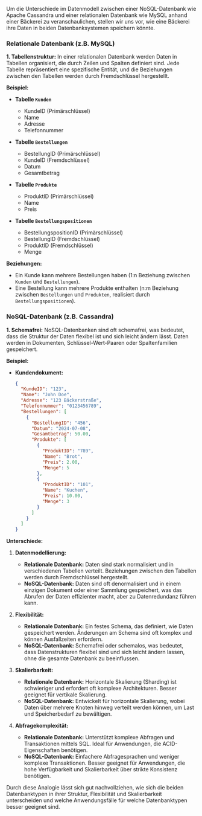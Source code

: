 Um die Unterschiede im Datenmodell zwischen einer NoSQL-Datenbank wie Apache Cassandra und einer relationalen Datenbank wie MySQL anhand einer Bäckerei zu veranschaulichen, stellen wir uns vor, wie eine Bäckerei ihre Daten in beiden Datenbanksystemen speichern könnte.

### Relationale Datenbank (z.B. MySQL)

**1. Tabellenstruktur:**
In einer relationalen Datenbank werden Daten in Tabellen organisiert, die durch Zeilen und Spalten definiert sind. Jede Tabelle repräsentiert eine spezifische Entität, und die Beziehungen zwischen den Tabellen werden durch Fremdschlüssel hergestellt.

**Beispiel:**
- **Tabelle `Kunden`**
  - KundeID (Primärschlüssel)
  - Name
  - Adresse
  - Telefonnummer

- **Tabelle `Bestellungen`**
  - BestellungID (Primärschlüssel)
  - KundeID (Fremdschlüssel)
  - Datum
  - Gesamtbetrag

- **Tabelle `Produkte`**
  - ProduktID (Primärschlüssel)
  - Name
  - Preis

- **Tabelle `Bestellungspositionen`**
  - BestellungspositionID (Primärschlüssel)
  - BestellungID (Fremdschlüssel)
  - ProduktID (Fremdschlüssel)
  - Menge

**Beziehungen:**
- Ein Kunde kann mehrere Bestellungen haben (1:n Beziehung zwischen `Kunden` und `Bestellungen`).
- Eine Bestellung kann mehrere Produkte enthalten (n:m Beziehung zwischen `Bestellungen` und `Produkten`, realisiert durch `Bestellungspositionen`).

### NoSQL-Datenbank (z.B. Cassandra)

**1. Schemafrei:**
NoSQL-Datenbanken sind oft schemafrei, was bedeutet, dass die Struktur der Daten flexibel ist und sich leicht ändern lässt. Daten werden in Dokumenten, Schlüssel-Wert-Paaren oder Spaltenfamilien gespeichert.

**Beispiel:**
- **Kundendokument:**
  ```json
  {
    "KundeID": "123",
    "Name": "John Doe",
    "Adresse": "123 Bäckerstraße",
    "Telefonnummer": "0123456789",
    "Bestellungen": [
      {
        "BestellungID": "456",
        "Datum": "2024-07-08",
        "Gesamtbetrag": 50.00,
        "Produkte": [
          {
            "ProduktID": "789",
            "Name": "Brot",
            "Preis": 2.00,
            "Menge": 5
          },
          {
            "ProduktID": "101",
            "Name": "Kuchen",
            "Preis": 10.00,
            "Menge": 3
          }
        ]
      }
    ]
  }
  ```

**Unterschiede:**

1. **Datenmodellierung:**
   - **Relationale Datenbank:** Daten sind stark normalisiert und in verschiedenen Tabellen verteilt. Beziehungen zwischen den Tabellen werden durch Fremdschlüssel hergestellt.
   - **NoSQL-Datenbank:** Daten sind oft denormalisiert und in einem einzigen Dokument oder einer Sammlung gespeichert, was das Abrufen der Daten effizienter macht, aber zu Datenredundanz führen kann.

2. **Flexibilität:**
   - **Relationale Datenbank:** Ein festes Schema, das definiert, wie Daten gespeichert werden. Änderungen am Schema sind oft komplex und können Ausfallzeiten erfordern.
   - **NoSQL-Datenbank:** Schemafrei oder schemalos, was bedeutet, dass Datenstrukturen flexibel sind und sich leicht ändern lassen, ohne die gesamte Datenbank zu beeinflussen.

3. **Skalierbarkeit:**
   - **Relationale Datenbank:** Horizontale Skalierung (Sharding) ist schwieriger und erfordert oft komplexe Architekturen. Besser geeignet für vertikale Skalierung.
   - **NoSQL-Datenbank:** Entwickelt für horizontale Skalierung, wobei Daten über mehrere Knoten hinweg verteilt werden können, um Last und Speicherbedarf zu bewältigen.

4. **Abfragekomplexität:**
   - **Relationale Datenbank:** Unterstützt komplexe Abfragen und Transaktionen mittels SQL. Ideal für Anwendungen, die ACID-Eigenschaften benötigen.
   - **NoSQL-Datenbank:** Einfachere Abfragesprachen und weniger komplexe Transaktionen. Besser geeignet für Anwendungen, die hohe Verfügbarkeit und Skalierbarkeit über strikte Konsistenz benötigen.

Durch diese Analogie lässt sich gut nachvollziehen, wie sich die beiden Datenbanktypen in ihrer Struktur, Flexibilität und Skalierbarkeit unterscheiden und welche Anwendungsfälle für welche Datenbanktypen besser geeignet sind.